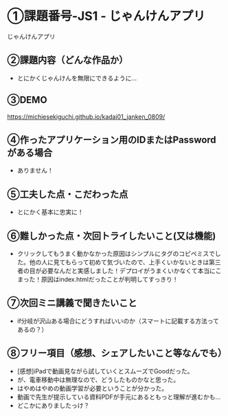 # ①課題番号-JS1 - じゃんけんアプリ

じゃんけんアプリ

## ②課題内容（どんな作品か）

- とにかくじゃんけんを無限にできるように…

## ③DEMO

https://michiesekiguchi.github.io/kadai01_janken_0809/

## ④作ったアプリケーション用のIDまたはPasswordがある場合

 - ありません！

## ⑤工夫した点・こだわった点

- とにかく基本に忠実に！

## ⑥難しかった点・次回トライしたいこと(又は機能)

- クリックしてもうまく動かなかった原因はシンプルにタグのコピペミスでした。他の人に見てもらって初めて気づいたので、上手くいかないときは第三者の目が必要なんだと実感しました！デプロイがうまくいかなくて本当にこまった！原因はindex.htmlだったことが判明してすっきり！

## ⑦次回ミニ講義で聞きたいこと

- if分岐が沢山ある場合にどうすればいいのか（スマートに記載する方法ってあるの？）

## ⑧フリー項目（感想、シェアしたいこと等なんでも）

- [感想]iPadで動画見ながら試していくとスムーズでGoodだった。
- が、電車移動中は無理なので、どうしたものかなと思った。
- はやめはやめの動画学習が必要ということが分かった。
- 動画で先生が提示している資料PDFが手元にあるともっと理解が進むかも…
- どこかにありましたっけ？
